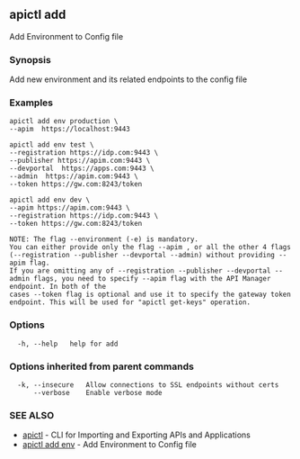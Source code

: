 ## apictl add

Add Environment to Config file

### Synopsis

Add new environment and its related endpoints to the config file

### Examples

```
apictl add env production \
--apim  https://localhost:9443 

apictl add env test \
--registration https://idp.com:9443 \
--publisher https://apim.com:9443 \
--devportal  https://apps.com:9443 \
--admin  https://apim.com:9443 \
--token https://gw.com:8243/token

apictl add env dev \
--apim https://apim.com:9443 \
--registration https://idp.com:9443 \
--token https://gw.com:8243/token

NOTE: The flag --environment (-e) is mandatory.
You can either provide only the flag --apim , or all the other 4 flags (--registration --publisher --devportal --admin) without providing --apim flag.
If you are omitting any of --registration --publisher --devportal --admin flags, you need to specify --apim flag with the API Manager endpoint. In both of the
cases --token flag is optional and use it to specify the gateway token endpoint. This will be used for "apictl get-keys" operation.
```

### Options

```
  -h, --help   help for add
```

### Options inherited from parent commands

```
  -k, --insecure   Allow connections to SSL endpoints without certs
      --verbose    Enable verbose mode
```

### SEE ALSO

* [apictl](apictl.md)	 - CLI for Importing and Exporting APIs and Applications
* [apictl add env](apictl_add_env.md)	 - Add Environment to Config file

